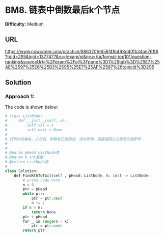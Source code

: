 # BM8. 链表中倒数最后k个节点
**Difficulty:** Medium

## URL

https://www.nowcoder.com/practice/886370fe658f41b498d40fb34ae76ff9?tpId=295&tqId=1377477&ru=/exam/oj&qru=/ta/format-top101/question-ranking&sourceUrl=%2Fexam%2Foj%3Fpage%3D1%26tab%3D%25E7%25AE%2597%25E6%25B3%2595%25E7%25AF%2587%26topicId%3D295

## Solution

### Approach 1:

The code is shown below:

```python
# class ListNode:
#     def __init__(self, x):
#         self.val = x
#         self.next = None
#
# 代码中的类名、方法名、参数名已经指定，请勿修改，直接返回方法规定的值即可
#
# 
# @param pHead ListNode类 
# @param k int整型 
# @return ListNode类
#
class Solution:
    def FindKthToTail(self , pHead: ListNode, k: int) -> ListNode:
        # write code here
        n = 0
        ptr = pHead
        while ptr:
            ptr = ptr.next
            n += 1
        if n < k:
            return None
        ptr = pHead
        for _ in range(n - k):
            ptr = ptr.next
        return ptr
```

